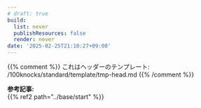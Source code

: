 ```yaml
---
# draft: true
build: 
  list: never
  publishResources: false
  render: never
date: '2025-02-25T21:10:27+09:00'
---
```


{{% comment %}}
これはヘッダーのテンプレート:  
/100knocks/standard/template/tmp-head.md
{{% /comment %}}

**参考記事:**  
{{% ref2 path="../base/start" %}}

